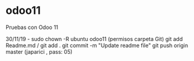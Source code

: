 # odoo11
Pruebas con Odoo 11

30/11/19 -  sudo chown -R ubuntu odoo11     (permisos carpeta Git)
            git add Readme.md / git add .
            git commit -m "Update readme file"
            git push origin master (japarici , pass: 05)
